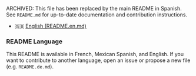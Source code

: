 ARCHIVED: This file has been replaced by the main README in Spanish. See `README.md` for up-to-date documentation and contribution instructions.
- 🇬🇧 [English (README.en.md)](README.en.md)

### README Language

This README is available in French, Mexican Spanish, and English. If you want to contribute to another language, open an issue or propose a new file (e.g. `README.de.md`).
